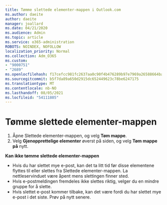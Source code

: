 ```yaml
---
title: Tømme slettede elementer-mappen i Outlook.com
ms.author: daeite
author: daeite
manager: joallard
ms.date: 04/21/2020
ms.audience: Admin
ms.topic: article
ms.service: o365-administration
ROBOTS: NOINDEX, NOFOLLOW
localization_priority: Normal
ms.collection: Adm_O365
ms.custom:
- "9000751"
- "2689"
ms.openlocfilehash: f17cefcc981fc2637aa0c90f4b476289b97e7969a26588664baf67485daf5d5b
ms.sourcegitcommit: b5f7da89a650d2915dc652449623c78be6247175
ms.translationtype: MT
ms.contentlocale: nb-NO
ms.lasthandoff: 08/05/2021
ms.locfileid: "54111805"
---
```

# <a name="empty-the-deleted-items-folder"></a>Tømme slettede elementer-mappen

1. Åpne Slettede elementer-mappen, og velg **Tøm mappe**.
2. Velg **Gjenopprettelige elementer** øverst på siden, og velg **Tøm mappe på** nytt.

**Kan ikke tømme slettede elementer-mappen**

- Hvis du har slettet mye e-post, kan det ta litt tid før disse elementene flyttes til eller slettes fra Slettede elementer-mappen. La nettleservinduet være åpent mens slettingen finner sted.
- Hvis e-postmeldingen fremdeles ikke slettes riktig, velger du en mindre gruppe for å slette.
- Hvis slettet e-post kommer tilbake, kan det være fordi du har slettet mye e-post i det siste. Prøv på nytt senere.